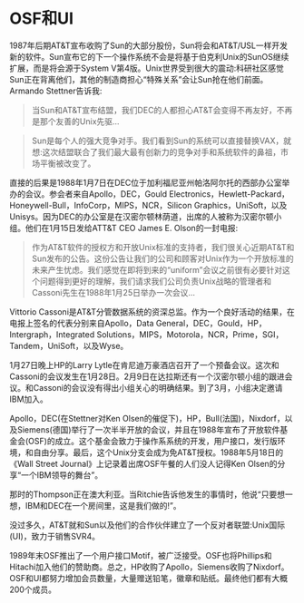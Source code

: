 # OSF和UI

1987年后期AT&T宣布收购了Sun的大部分股份，Sun将会和AT&T/USL一样开发新的软件。Sun宣布它的下一个操作系统不会是将基于伯克利Unix的SunOS继续扩展，而是将会源于System V第4版。Unix世界受到很大的震动:科研社区感觉Sun正在背离他们，其他的制造商担心“特殊关系”会让Sun抢在他们前面。Armando Stettner告诉我:

> 当Sun和AT&T宣布结盟，我们DEC的人都担心AT&T会变得不再友好，不再是那个友善的Unix先驱...

> Sun是每个人的强大竞争对手。我们看到Sun的系统可以直接替换VAX，就想:这次结盟联合了我们最大最有创新力的竞争对手和系统软件的鼻祖，市场平衡被改变了。

直接的后果是1988年1月7日在DEC位于加利福尼亚州帕洛阿尔托的西部办公室举办的会议。参会者来自Apollo，DEC，Gould Electronics，Hewlett-Packard，Honeywell-Bull，InfoCorp，MIPS，NCR，Silicon Graphics，UniSoft，以及Unisys。因为DEC的办公室是在汉密尔顿林荫道，出席的人被称为汉密尔顿小组。他们在1月15日发给ATT&T CEO James E. Olson的一封电报:

> 作为AT&T软件的授权方和开放Unix标准的支持者，我们很关心近期AT&T和Sun发布的公告。这份公告让我们的公司和顾客对Unix作为一个开放标准的未来产生忧虑。我们感觉在即将到来的“uniform”会议之前很有必要针对这个问题得到更好的理解，我们请求我们公司负责Unix战略的管理者和Cassoni先生在1988年1月25日举办一次会议...

Vittorio Cassoni是AT&T分管数据系统的资深总监。作为一个良好活动的结果，在电报上签名的代表分别来自Apollo，Data General，DEC，Gould，HP，Intergraph，Integrated Solutions，MIPS，Motorola，NCR，Prime，SGI，Tandem，UniSoft，以及Wyse。

1月27日晚上HP的Larry Lytle在肯尼迪万豪酒店召开了一个预备会议。这次和Cassoni的会议发生在1月28日。2月9日在达拉斯还有一个汉密尔顿小组的跟进会议。和Cassoni的会议没有得出小组关心的明确结果。到了3月，小组决定邀请IBM加入。

Apollo，DEC(在Stettner对Ken Olsen的催促下)，HP，Bull(法国)，Nixdorf，以及Siemens(德国)举行了一次半半开放的会议，并且在1988年宣布了开放软件基金会(OSF)的成立。这个基金会致力于操作系系统的开发，用户接口，发行版环境，和自由分享。最后，这个Unix分支会成为免AT&T授权。1988年5月18日的《Wall Street Journal》上记录着出席OSF午餐的人们没人记得Ken Olsen的分享“一个IBM领导的舞台”。

那时的Thompson正在澳大利亚。当Ritchie告诉他发生的事情时，他说“只要想一想，IBM和DEC在一个房间里，这是我们做的!”。

没过多久，AT&T就和Sun以及他们的合作伙伴建立了一个反对者联盟:Unix国际(UI)，致力于销售SVR4。

1989年末OSF推出了一个用户接口Motif，被广泛接受。OSF也将Phillips和Hitachi加入他们的赞助商。总之，HP收购了Apollo，Siemens收购了Nixdorf。OSF和UI都努力增加会员数量，大量赠送铅笔，徽章和贴纸。最终他们都有大概200个成员。


